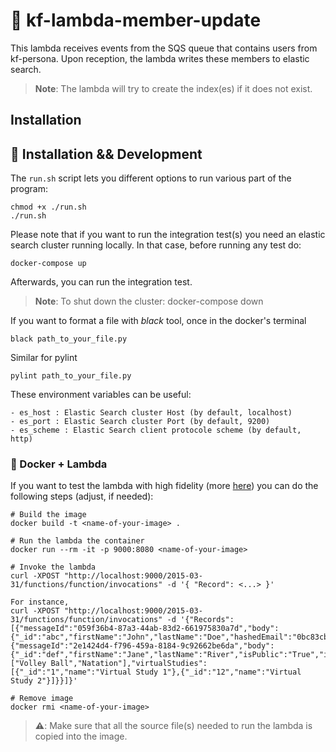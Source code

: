 # :busts_in_silhouette: kf-lambda-member-update


This lambda receives events from the SQS queue that contains users from kf-persona. Upon reception, the lambda writes
these members to elastic search.

> **Note**: The lambda will try to create the index(es) if it does not exist.
## Installation


## :nut_and_bolt: Installation && Development
The `run.sh` script lets you different options to run various part of the program:
```
chmod +x ./run.sh
./run.sh
```
Please note that if you want to run the integration test(s) you need an elastic search
cluster running locally. In that case, before running any test do:
```
docker-compose up
```
Afterwards, you can run the integration test.
> **Note**: To shut down the cluster: docker-compose down

If you want to format a file with _black_ tool, once in the docker's terminal
```
black path_to_your_file.py
```
Similar for pylint
```
pylint path_to_your_file.py
```

These environment variables can be useful:
```
- es_host : Elastic Search cluster Host (by default, localhost)
- es_port : Elastic Search cluster Port (by default, 9200)
- es_scheme : Elastic Search client protocole scheme (by default, http)
```

###  :running: Docker + Lambda
If you want to test the lambda with high fidelity (more [here](https://docs.aws.amazon.com/lambda/latest/dg/images-create.html)) you can do the following steps (adjust, if needed):
```
# Build the image
docker build -t <name-of-your-image> .

# Run the lambda the container
docker run --rm -it -p 9000:8080 <name-of-your-image>

# Invoke the lambda
curl -XPOST "http://localhost:9000/2015-03-31/functions/function/invocations" -d '{ "Record": <...> }'

For instance,
curl -XPOST "http://localhost:9000/2015-03-31/functions/function/invocations" -d '{"Records":[{"messageId":"059f36b4-87a3-44ab-83d2-661975830a7d","body":{"_id":"abc","firstName":"John","lastName":"Doe","hashedEmail":"0bc83cb571cd1c50ba6f3e8a78ef1346","email":"test@yahoo.ca"}},{"messageId":"2e1424d4-f796-459a-8184-9c92662be6da","body":{"_id":"def","firstName":"Jane","lastName":"River","isPublic":"True","interests":["Volley Ball","Natation"],"virtualStudies":[{"_id":"1","name":"Virtual Study 1"},{"_id":"12","name":"Virtual Study 2"}]}}]}'

# Remove image
docker rmi <name-of-your-image>
```
> **:warning:**: Make sure that all the source file(s) needed to run the lambda is copied into the image. 
